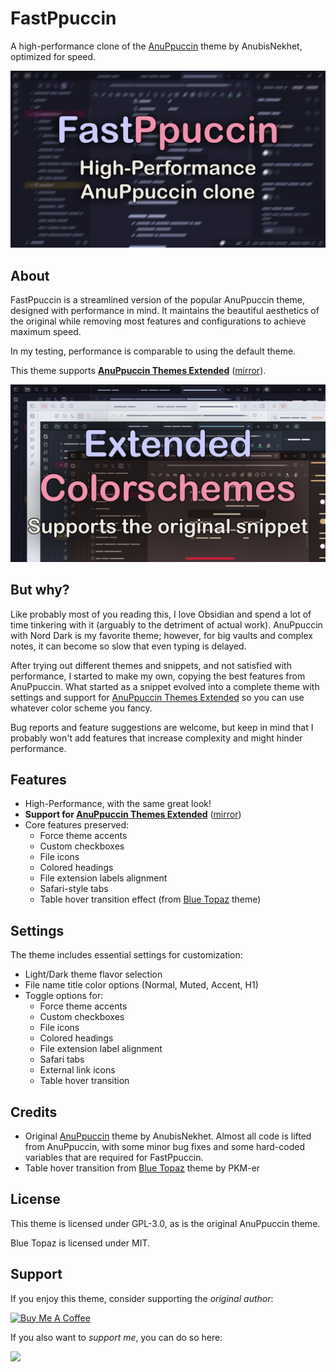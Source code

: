 # FastPpuccin

A high-performance clone of the [AnuPpuccin](https://github.com/AnubisNekhet/AnuPpuccin) theme by AnubisNekhet, optimized for speed.

<img src="theme_image.png">

## About

FastPpuccin is a streamlined version of the popular AnuPpuccin theme, designed with performance in mind. It maintains the beautiful aesthetics of the original while removing most features and configurations to achieve maximum speed.

In my testing, performance is comparable to using the default theme.

This theme supports **[AnuPpuccin Themes Extended](https://github.com/AnubisNekhet/AnuPpuccin/blob/main/snippets/extended-colorschemes.css)** ([mirror](extended-colorschemes.css)).

<img src="dev/extended_colorschemes.png">

## But why?

Like probably most of you reading this, I love Obsidian and spend a lot of time tinkering with it (arguably to the detriment of actual work). AnuPpuccin with Nord Dark is my favorite theme; however, for big vaults and complex notes, it can become so slow that even typing is delayed.

After trying out different themes and snippets, and not satisfied with performance, I started to make my own, copying the best features from AnuPpuccin. What started as a snippet evolved into a complete theme with settings and support for [AnuPpuccin Themes Extended](https://github.com/AnubisNekhet/AnuPpuccin/blob/main/snippets/extended-colorschemes.css) so you can use whatever color scheme you fancy.

Bug reports and feature suggestions are welcome, but keep in mind that I probably won't add features that increase complexity and might hinder performance.

## Features

- High-Performance, with the same great look!
- **Support for [AnuPpuccin Themes Extended](https://github.com/AnubisNekhet/AnuPpuccin/blob/main/snippets/extended-colorschemes.css)** ([mirror](extended-colorschemes.css))
- Core features preserved:
  - Force theme accents
  - Custom checkboxes
  - File icons
  - Colored headings
  - File extension labels alignment
  - Safari-style tabs
  - Table hover transition effect (from [Blue Topaz](https://github.com/PKM-er/Blue-Topaz_Obsidian-css) theme)

## Settings

The theme includes essential settings for customization:

- Light/Dark theme flavor selection
- File name title color options (Normal, Muted, Accent, H1)
- Toggle options for:
  - Force theme accents
  - Custom checkboxes
  - File icons
  - Colored headings
  - File extension label alignment
  - Safari tabs
  - External link icons
  - Table hover transition

## Credits

- Original [AnuPpuccin](https://github.com/AnubisNekhet/AnuPpuccin) theme by AnubisNekhet. Almost all code is lifted from AnuPpuccin, with some minor bug fixes and some hard-coded variables that are required for FastPpuccin.
- Table hover transition from [Blue Topaz](https://github.com/PKM-er/Blue-Topaz_Obsidian-css) theme by PKM-er

## License

This theme is licensed under GPL-3.0, as is the original AnuPpuccin theme.

Blue Topaz is licensed under MIT.

## Support

If you enjoy this theme, consider supporting the *original author*:

<a href="https://www.buymeacoffee.com/anubisnekhet" target="_blank"><img src="https://cdn.buymeacoffee.com/buttons/v2/default-yellow.png" alt="Buy Me A Coffee" style="height: 50px !important;width: 200px !important;" ></a>

If you also want to *support me*, you can do so here:

<a href="https://www.buymeacoffee.com/lostviking09" target="_blank"><img src="https://img.buymeacoffee.com/button-api/?text=Buy me a coffee&emoji=☕&slug=lostviking09&button_colour=5F7FFF&font_colour=ffffff&font_family=Cookie&outline_colour=000000&coffee_colour=FFDD00" /></a>
